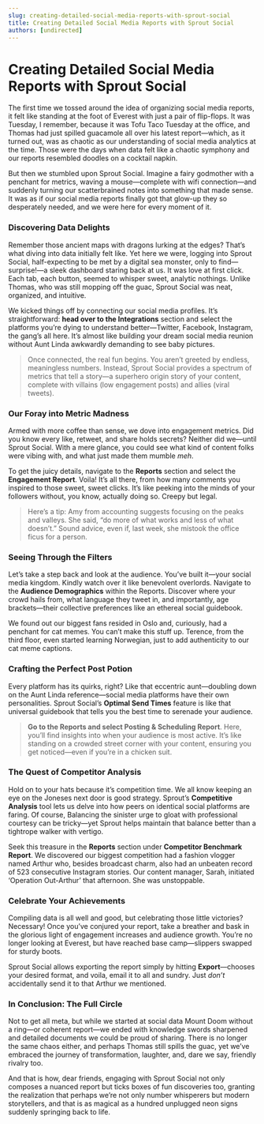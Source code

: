 ```yaml
---
slug: creating-detailed-social-media-reports-with-sprout-social
title: Creating Detailed Social Media Reports with Sprout Social
authors: [undirected]
---
```



# Creating Detailed Social Media Reports with Sprout Social

The first time we tossed around the idea of organizing social media reports, it felt like standing at the foot of Everest with just a pair of flip-flops. It was Tuesday, I remember, because it was Tofu Taco Tuesday at the office, and Thomas had just spilled guacamole all over his latest report—which, as it turned out, was as chaotic as our understanding of social media analytics at the time. Those were the days when data felt like a chaotic symphony and our reports resembled doodles on a cocktail napkin.

But then we stumbled upon Sprout Social. Imagine a fairy godmother with a penchant for metrics, waving a mouse—complete with wifi connection—and suddenly turning our scatterbrained notes into something that made sense. It was as if our social media reports finally got that glow-up they so desperately needed, and we were here for every moment of it.

### Discovering Data Delights

Remember those ancient maps with dragons lurking at the edges? That’s what diving into data initially felt like. Yet here we were, logging into Sprout Social, half-expecting to be met by a digital sea monster, only to find—surprise!—a sleek dashboard staring back at us. It was love at first click. Each tab, each button, seemed to whisper sweet, analytic nothings. Unlike Thomas, who was still mopping off the guac, Sprout Social was neat, organized, and intuitive.

We kicked things off by connecting our social media profiles. It’s straightforward: **head over to the Integrations** section and select the platforms you’re dying to understand better—Twitter, Facebook, Instagram, the gang’s all here. It’s almost like building your dream social media reunion without Aunt Linda awkwardly demanding to see baby pictures.

>Once connected, the real fun begins. You aren’t greeted by endless, meaningless numbers. Instead, Sprout Social provides a spectrum of metrics that tell a story—a superhero origin story of your content, complete with villains (low engagement posts) and allies (viral tweets).

### Our Foray into Metric Madness

Armed with more coffee than sense, we dove into engagement metrics. Did you know every like, retweet, and share holds secrets? Neither did we—until Sprout Social. With a mere glance, you could see what kind of content folks were vibing with, and what just made them mumble *meh*. 

To get the juicy details, navigate to the **Reports** section and select the **Engagement Report**. Voila! It’s all there, from how many comments you inspired to those sweet, sweet clicks. It’s like peeking into the minds of your followers without, you know, actually doing so. Creepy but legal.

> Here’s a tip: Amy from accounting suggests focusing on the peaks and valleys. She said, “do more of what works and less of what doesn’t.” Sound advice, even if, last week, she mistook the office ficus for a person.

### Seeing Through the Filters

Let’s take a step back and look at the audience. You’ve built it—your social media kingdom. Kindly watch over it like benevolent overlords. Navigate to the **Audience Demographics** within the Reports. Discover where your crowd hails from, what language they tweet in, and importantly, age brackets—their collective preferences like an ethereal social guidebook.

We found out our biggest fans resided in Oslo and, curiously, had a penchant for cat memes. You can’t make this stuff up. Terence, from the third floor, even started learning Norwegian, just to add authenticity to our cat meme captions.

### Crafting the Perfect Post Potion

Every platform has its quirks, right? Like that eccentric aunt—doubling down on the Aunt Linda reference—social media platforms have their own personalities. Sprout Social’s **Optimal Send Times** feature is like that universal guidebook that tells you the best time to serenade your audience. 

> **Go to the Reports and select Posting & Scheduling Report**. Here, you’ll find insights into when your audience is most active. It’s like standing on a crowded street corner with your content, ensuring you get noticed—even if you’re in a chicken suit.

### The Quest of Competitor Analysis

Hold on to your hats because it’s competition time. We all know keeping an eye on the Joneses next door is good strategy. Sprout’s **Competitive Analysis** tool lets us delve into how peers on identical social platforms are faring. Of course, Balancing the sinister urge to gloat with professional courtesy can be tricky—yet Sprout helps maintain that balance better than a tightrope walker with vertigo.

Seek this treasure in the **Reports** section under **Competitor Benchmark Report**. We discovered our biggest competition had a fashion vlogger named Arthur who, besides broadcast charm, also had an unbeaten record of 523 consecutive Instagram stories. Our content manager, Sarah, initiated ‘Operation Out-Arthur’ that afternoon. She was unstoppable.

### Celebrate Your Achievements

Compiling data is all well and good, but celebrating those little victories? Necessary! Once you’ve conjured your report, take a breather and bask in the glorious light of engagement increases and audience growth. You’re no longer looking at Everest, but have reached base camp—slippers swapped for sturdy boots.

Sprout Social allows exporting the report simply by hitting **Export**—chooses your desired format, and voila, email it to all and sundry. Just *don’t* accidentally send it to that Arthur we mentioned.

### In Conclusion: The Full Circle

Not to get all meta, but while we started at social data Mount Doom without a ring—or coherent report—we ended with knowledge swords sharpened and detailed documents we could be proud of sharing. There is no longer the same chaos either, and perhaps Thomas still spills the guac, yet we’ve embraced the journey of transformation, laughter, and, dare we say, friendly rivalry too. 

And that is how, dear friends, engaging with Sprout Social not only composes a nuanced report but ticks boxes of fun discoveries too, granting the realization that perhaps we’re not only number whisperers but modern storytellers, and that is as magical as a hundred unplugged neon signs suddenly springing back to life.
